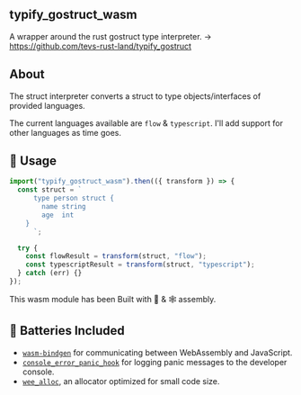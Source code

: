 ## typify_gostruct_wasm

A wrapper around the rust gostruct type interpreter. -> https://github.com/tevs-rust-land/typify_gostruct

## About

The struct interpreter converts a struct to type objects/interfaces of provided languages.

The current languages available are `flow` & `typescript`. I'll add support for other languages as time goes.

## 🚴 Usage

```js
import("typify_gostruct_wasm").then(({ transform }) => {
  const struct = `
      type person struct {
        name string
        age  int
    }
      `;

  try {
    const flowResult = transform(struct, "flow");
    const typescriptResult = transform(struct, "typescript");
  } catch (err) {}
});
```

This wasm module has been Built with 🦀 & 🕸 assembly.

## 🔋 Batteries Included

- [`wasm-bindgen`](https://github.com/rustwasm/wasm-bindgen) for communicating
  between WebAssembly and JavaScript.
- [`console_error_panic_hook`](https://github.com/rustwasm/console_error_panic_hook)
  for logging panic messages to the developer console.
- [`wee_alloc`](https://github.com/rustwasm/wee_alloc), an allocator optimized
  for small code size.
